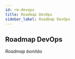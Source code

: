 ```yaml
---
id: rm-devops
title: Roadmap DevOps
sidebar_label: Roadmap DevOps
---
```


## Roadmap DevOps

*Roadmap bonitão*